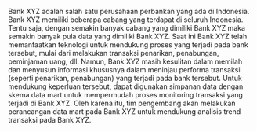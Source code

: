 Bank XYZ adalah salah satu perusahaan perbankan yang ada di Indonesia. Bank XYZ memiliki beberapa cabang yang terdapat di seluruh Indonesia. Tentu saja, dengan semakin banyak cabang yang dimiliki Bank XYZ maka semakin banyak pula data yang dimiliki Bank XYZ. Saat ini Bank XYZ telah memanfaatkan teknologi untuk mendukung proses yang terjadi pada bank tersebut, mulai dari melakukan transaksi penarikan, penabungan, peminjaman uang, dll. Namun, Bank XYZ masih kesulitan dalam memilah dan menyusun informasi khususnya dalam meninjau performa transaksi (seperti penarikan, penabungan) yang terjadi pada bank tersebut.
Untuk mendukung keperluan tersebut, dapat digunakan simpanan data dengan skema data mart untuk mempermudah proses monitoring transaksi yang terjadi di Bank XYZ. Oleh karena itu, tim pengembang akan melakukan perancangan data mart pada Bank XYZ untuk mendukung analisis trend transaksi pada Bank XYZ.